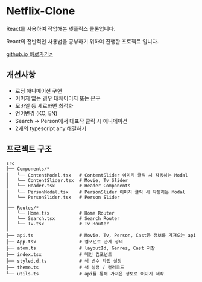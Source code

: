 # Netflix-Clone

React를 사용하여 작업해본 넷플릭스 클론입니다.


React의 전반적인 사용법을 공부하기 위하여 진행한 프로젝트 입니다.

[github.io 바로가기↗](https://gksehfapd.github.io/netflix-clone/)

## 개선사항

- 로딩 애니메이션 구현
- 이미지 없는 경우 대체이미지 또는 문구
- 모바일 등 세로화면 최적화
- 언어변경 (KO, EN)
- Search -> Person에서 대표작 클릭 시 애니메이션
- 2개의 typescript any 해결하기




## 프로젝트 구조
```
src
├── Components/*   
│   └── ContentModal.tsx   # ContentSlider 이미지 클릭 시 작동하는 Modal
│   └── ContentSlider.tsx  # Movie, Tv Slider
│   └── Header.tsx         # Header Components
│   └── PersonModal.tsx    # PersonSlider 이미지 클릭 시 작동하는 Modal
│   └── PersonSlider.tsx   # Person Slider
│
├── Routes/*                  
│   └── Home.tsx           # Home Router
│   └── Search.tsx         # Search Router
│   └── Tv.tsx             # Tv Router
│
├── api.ts                 # Movie, Tv, Person, Cast등 정보를 가져오는 api
├── App.tsx                # 컴포넌트 관계 정의
├── atom.ts                # layoutId, Genres, Cast 저장
├── index.tsx              # 메인 컴포넌트
├── styled.d.ts            # 색 변수 타입 설정
├── theme.ts               # 색 설정 / 컬러코드
└── utils.ts               # api를 통해 가져온 정보로 이미지 제작
```



